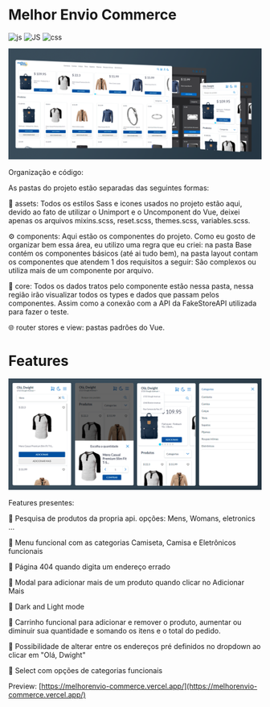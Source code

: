 # Melhor Envio Commerce

![js](https://img.shields.io/badge/JS-Vue-50BB7A?style=for-the-badge)
![JS](https://img.shields.io/badge/JS-Vite-747bff?style=for-the-badge)
![css](https://img.shields.io/badge/Sass-Styles-bf4080?style=for-the-badge)

<img src="/public/github/principal.png">

Organização e código:

As pastas do projeto estão separadas das seguintes formas:

🎨 assets: Todos os estilos Sass e icones usados no projeto estão aqui, devido ao fato de utilizar o Unimport e o Uncomponent do Vue, deixei apenas os arquivos mixins.scss, reset.scss, themes.scss, variables.scss.

⚙️ components: Aqui estão os componentes do projeto. Como eu gosto de organizar bem essa área, eu utilizo uma regra que eu criei: na pasta Base contém os componentes básicos (até ai tudo bem), na pasta layout contam os componentes que atendem 1 dos requisitos a seguir: São complexos ou utiliza mais de um componente por arquivo.

💚 core: Todos os dados tratos pelo componente estão nessa pasta, nessa região irão visualizar todos os types e dados que passam pelos componentes. Assim como a conexão com a API da FakeStoreAPI utilizada para fazer o teste.

🌐 router stores e view: pastas padrões do Vue.

# Features

<img src="/public/github/features.png">

Features presentes:

💎 Pesquisa de produtos da propria api.
    opções: Mens, Womans, eletronics ...

💎 Menu funcional com as categorias Camiseta, Camisa e Eletrônicos funcionais

💎 Página 404 quando digita um endereço errado

💎 Modal para adicionar mais de um produto quando clicar no Adicionar Mais

💎 Dark and Light mode

💎 Carrinho funcional para adicionar e remover o produto, aumentar ou diminuir sua quantidade e somando os itens e o total do pedido.

💎 Possibilidade de alterar entre os endereços pré definidos no dropdown ao clicar em "Olá, Dwight"

💎 Select com opções de categorias funcionais

Preview: [https://melhorenvio-commerce.vercel.app/](https://melhorenvio-commerce.vercel.app/)
